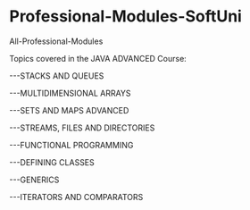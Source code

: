 # Professional-Modules-SoftUni
All-Professional-Modules



  Topics covered in the JAVA ADVANCED Course:



---STACKS AND QUEUES

---MULTIDIMENSIONAL ARRAYS

---SETS AND MAPS ADVANCED

---STREAMS, FILES AND DIRECTORIES

---FUNCTIONAL PROGRAMMING

---DEFINING CLASSES

---GENERICS

---ITERATORS AND COMPARATORS
